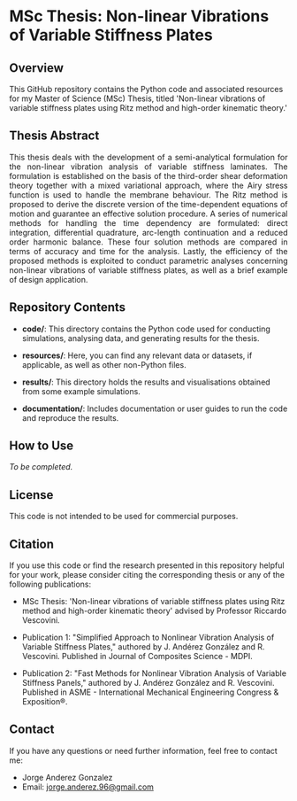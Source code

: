 # MSc Thesis: Non-linear Vibrations of Variable Stiffness Plates

## Overview

This GitHub repository contains the Python code and associated resources for my Master of Science (MSc) Thesis, titled 'Non-linear vibrations of variable stiffness plates using Ritz method and high-order kinematic theory.'

## Thesis Abstract

<p style="text-align: justify;">
This thesis deals with the development of a semi-analytical formulation for the non-linear vibration analysis of variable stiffness laminates. The formulation is established on the basis of the third-order shear deformation theory together with a mixed variational approach, where the Airy stress function is used to handle the membrane behaviour. The Ritz method is proposed to derive the discrete version of the time-dependent equations of motion and guarantee an effective solution procedure. A series of numerical methods for handling the time dependency are formulated: direct integration, differential quadrature, arc-length continuation and a reduced order harmonic balance. These four solution methods are compared in terms of accuracy and time for the analysis. Lastly, the efficiency of the proposed methods is exploited to conduct parametric analyses concerning non-linear vibrations of variable stiffness plates, as well as a brief example of design application.
</p>

## Repository Contents

- **code/**: This directory contains the Python code used for conducting simulations, analysing data, and generating results for the thesis.

- **resources/**: Here, you can find any relevant data or datasets, if applicable, as well as other non-Python files.

- **results/**: This directory holds the results and visualisations obtained from some example simulations.

- **documentation/**: Includes documentation or user guides to run the code and reproduce the results.

## How to Use

_To be completed._

## License

This code is not intended to be used for commercial purposes.

## Citation

If you use this code or find the research presented in this repository helpful for your work, please consider citing the corresponding thesis or any of the following publications:

- MSc Thesis: 'Non-linear vibrations of variable stiffness plates using Ritz method and high-order kinematic theory' advised by Professor Riccardo Vescovini.

- Publication 1: "Simplified Approach to Nonlinear Vibration Analysis of Variable Stiffness Plates," authored by J. Andérez González and R. Vescovini. Published in Journal of Composites Science - MDPI.

- Publication 2: "Fast Methods for Nonlinear Vibration Analysis of Variable Stiffness Panels," authored by J. Andérez González and R. Vescovini. Published in ASME - International Mechanical Engineering Congress & Exposition®.

## Contact

If you have any questions or need further information, feel free to contact me:

- Jorge Anderez Gonzalez
- Email: jorge.anderez.96@gmail.com

